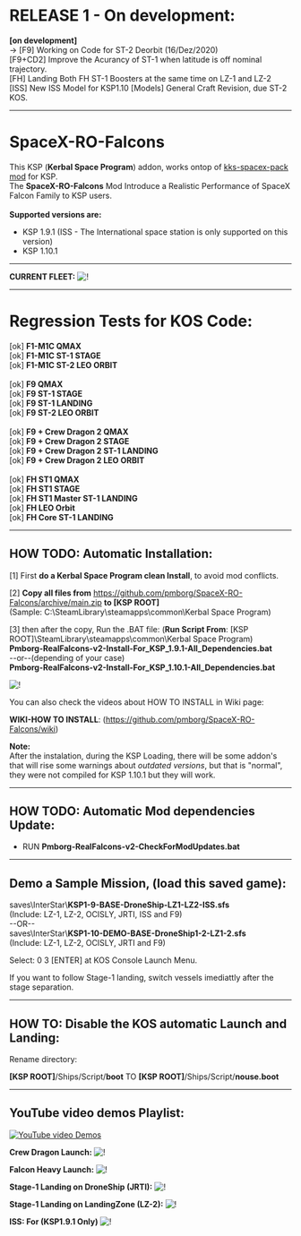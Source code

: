 # RELEASE 1 - On development:
**[on development]** <br>
-> [F9] Working on Code for ST-2 Deorbit (16/Dez/2020)<br>
[F9+CD2] Improve the Acurancy of ST-1 when latitude is off nominal trajectory.<br>
[FH] Landing Both FH ST-1 Boosters at the same time on LZ-1 and LZ-2<br>
[ISS] New ISS Model for KSP1.10
[Models] General Craft Revision, due ST-2 KOS.

----

# SpaceX-RO-Falcons
This KSP (**Kerbal Space Program**) addon, works ontop of [kks-spacex-pack mod](https://forum.kerbalspaceprogram.com/index.php?/topic/193933-1101-kks-spacex-pack-v65-01112020/) for KSP.<br>
The **SpaceX-RO-Falcons** Mod Introduce a Realistic Performance of SpaceX Falcon Family to KSP users.<br>
<br>
**Supported versions are:**
- KSP 1.9.1 (ISS - The International space station is only supported on this version)<br>
- KSP 1.10.1<br>

----
**CURRENT FLEET:**
![!](https://i.imgur.com/w9gUgOb.png)

----
<H1>Regression Tests for KOS Code:</H2>

[ok] **F1-M1C QMAX**<br>
[ok] **F1-M1C ST-1 STAGE**<br>
[ok] **F1-M1C ST-2 LEO ORBIT**<br>
<br>
[ok] **F9 QMAX**<br>
[ok] **F9 ST-1 STAGE**<br>
[ok] **F9 ST-1 LANDING**<br>
[ok] **F9 ST-2 LEO ORBIT**<br>
<br>
[ok] **F9 + Crew Dragon 2 QMAX**<br>
[ok] **F9 + Crew Dragon 2 STAGE**<br>
[ok] **F9 + Crew Dragon 2 ST-1 LANDING**<br>
[ok] **F9 + Crew Dragon 2 LEO ORBIT**<br>
<br>
[ok] **FH ST1 QMAX**<br>
[ok] **FH ST1 STAGE**<br>
[ok] **FH ST1 Master ST-1 LANDING**<br>
[ok] **FH LEO Orbit**<br>
[ok] **FH Core ST-1 LANDING**<br>


----
<h2>HOW TODO: Automatic Installation:</h2>

[1] First **do a Kerbal Space Program clean Install**, to avoid mod conflicts.

[2] **Copy all files from** https://github.com/pmborg/SpaceX-RO-Falcons/archive/main.zip **to [KSP ROOT]**<br>
(Sample: C:\SteamLibrary\steamapps\common\Kerbal Space Program)<br>

[3] then after the copy, Run the .BAT file: 
(**Run Script From**: [KSP ROOT]\SteamLibrary\steamapps\common\Kerbal Space Program)<br>
 **Pmborg-RealFalcons-v2-Install-For_KSP_1.9.1-All_Dependencies.bat**<br>
 --or--(depending of your case)<br>
 **Pmborg-RealFalcons-v2-Install-For_KSP_1.10.1-All_Dependencies.bat**<br>
 
![!](https://i.imgur.com/uNntmol.png)

You can also check the videos about HOW TO INSTALL in Wiki page:

**WIKI-HOW TO INSTALL**: (https://github.com/pmborg/SpaceX-RO-Falcons/wiki)
 
**Note:**<br> 
After the instalation, during the KSP Loading, there will be some addon's that will rise some warnings about *outdated versions*, but that is "normal", they were not compiled for KSP 1.10.1 but they will work.

----
<h2>HOW TODO: Automatic Mod dependencies Update:</h2>

- RUN  **Pmborg-RealFalcons-v2-CheckForModUpdates.bat**<br>

----
<h2>Demo a Sample Mission, (load this saved game):</h2>

saves\InterStar\\**KSP1-9-BASE-DroneShip-LZ1-LZ2-ISS.sfs**<br>
(Include: LZ-1, LZ-2, OCISLY, JRTI, ISS and F9)<br>
--OR--<br>
saves\InterStar\\**KSP1-10-DEMO-BASE-DroneShip1-2-LZ1-2.sfs**<br>
(Include: LZ-1, LZ-2, OCISLY, JRTI and F9)<br>

Select: 0 3 [ENTER] at KOS Console Launch Menu.

If you want to follow Stage-1 landing, switch vessels imediattly after the stage separation.

----
<h2>HOW TO: Disable the KOS automatic Launch and Landing:</h2>

Rename directory:<br>

**[KSP ROOT]**/Ships/Script/**boot** TO **[KSP ROOT]**/Ships/Script/**nouse.boot**


----
<h2>YouTube video demos Playlist:</h2>

[![YouTube video Demos](blob:https://imgur.com/2e364972-9526-46f9-be95-8cb1b43dc7d2)](https://www.youtube.com/playlist?list=PLKyZSZ3Rbi6afgvRnMc2XUgyUA8dcYNkP)

**Crew Dragon Launch:**
![!](https://i.imgur.com/AVH8tmX.png)

**Falcon Heavy Launch:**
![!](https://i.imgur.com/xonhB3n.png)

**Stage-1 Landing on DroneShip (JRTI):**
![!](https://i.imgur.com/Qd0NqYw.png)

**Stage-1 Landing on LandingZone (LZ-2):**
![!](https://i.imgur.com/iUABkp8.png)

**ISS: For (KSP1.9.1 Only)**
![!](https://i.imgur.com/DZpBFGa.png)
